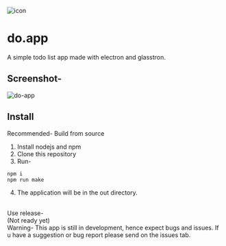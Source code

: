![icon](https://user-images.githubusercontent.com/72494265/151741887-6374fada-d89e-4e8b-ba03-2a93950caa96.png)
# do.app
A simple todo list app made with electron and glasstron.
## Screenshot-
![do-app](https://user-images.githubusercontent.com/72494265/151741659-f3bcb7b9-35ad-4aab-8dcd-0bef817c938b.png)
<br>
## Install 
Recommended- Build from source
1. Install nodejs and npm
2. Clone this repository
3. Run-
```
npm i
npm run make
```
4. The application will be in the out directory.
<br>
Use release-
<br>
(Not ready yet)
<br>
Warning- This app is still in development, hence expect bugs and issues. If u have a suggestion or bug report please send on the issues tab.

